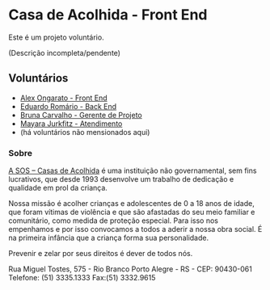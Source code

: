 # Casa de Acolhida - Front End
Este é um projeto voluntário.

(Descrição incompleta/pendente)

## Voluntários
* [Alex Ongarato - Front End](http://www.linkedin.com/in/alexongarato)
* [Eduardo Romário - Back End]()
* [Bruna Carvalho - Gerente de Projeto]()
* [Mayara Jurkfitz - Atendimento]()
* (há voluntários não mensionados aqui)

### Sobre
[A SOS – Casas de Acolhida](http://www.acolhida.org.br/) é uma instituição não governamental, sem fins lucrativos, que desde 1993 desenvolve um trabalho de dedicação e qualidade em prol da criança.

Nossa missão é acolher crianças e adolescentes de 0 a 18 anos de idade, que foram vítimas de violência e que são afastadas do seu meio familiar e comunitário, como medida de proteção especial. Para isso nos empenhamos e por isso convocamos a todos a aderir a nossa obra social. É na primeira infância que a criança forma sua personalidade.

Prevenir e zelar por seus direitos é dever de todos nós.

Rua Miguel Tostes, 575 - Rio Branco
Porto Alegre - RS - CEP: 90430-061
Telefone: (51) 3335.1333
Fax:(51) 3332.9615

